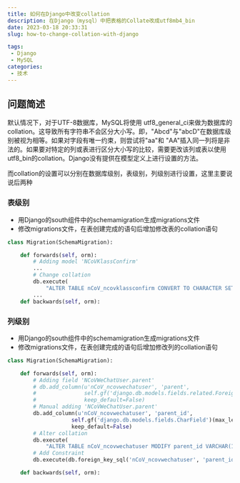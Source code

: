 ```yaml
---
title: 如何在Django中改变collation
description: 在Django（mysql）中把表格的Collate改成utf8mb4_bin
date: 2023-03-18 20:33:31
slug: how-to-change-collation-with-django

tags:
 - Django
 - MySQL
categories:
 - 技术
---
```

## 问题简述
默认情况下，对于UTF-8数据库，MySQL将使用 utf8_general_ci来做为数据库的collation。这导致所有字符串不会区分大小写。即，"Abcd"与"abcD"在数据库级别被视为相等。如果对字段有唯一约束，则尝试将"aa"和 "AA"插入同一列将是非法的。如果要对特定的列或表进行区分大小写的比较，需要更改该列或表以使用 utf8_bin的collation。Django没有提供在模型定义上进行设置的方法。

而collation的设置可以分别在数据库级别，表级别，列级别进行设置，这里主要说说后两种
### 表级别
- 用Django的south组件中的schemamigration生成migrations文件
- 修改migrations文件，在表创建完成的语句后增加修改表的collation语句
``` python 0009_auto__add_ncovklassconfirm.py {linenos=table,hl_lines=[7, 8],linenostart=1}
class Migration(SchemaMigration):

    def forwards(self, orm):
        # Adding model 'NCoVKlassConfirm'
        ...
        # Change collation
        db.execute(
            "ALTER TABLE nCoV_ncovklassconfirm CONVERT TO CHARACTER SET utf8mb4 COLLATE utf8mb4_bin;")
        ...
    def backwards(self, orm):
```
### 列级别
- 用Django的south组件中的schemamigration生成migrations文件
- 修改migrations文件，在表创建完成的语句后增加修改列的collation语句
``` python 0003_auto__add_field_ncovwechatuser_parent.py {linenos=table,hl_lines=["13-14"],linenostart=1}
class Migration(SchemaMigration):

    def forwards(self, orm):
        # Adding field 'NCoVWeChatUser.parent'
        # db.add_column(u'nCoV_ncovwechatuser', 'parent',
        #               self.gf('django.db.models.fields.related.ForeignKey')(related_name='children', null=True, to=orm['nCoV.NCoVWeChatUser']),
        #               keep_default=False)
        # Manual adding 'NCoVWeChatUser.parent'
        db.add_column(u'nCoV_ncovwechatuser', 'parent_id',
                    self.gf('django.db.models.fields.CharField')(max_length=128, null=True),
                    keep_default=False)
        # Alter collation
        db.execute(
            "ALTER TABLE nCoV_ncovwechatuser MODIFY parent_id VARCHAR(128) CHARACTER SET utf8mb4 COLLATE utf8mb4_bin;")
        # Add Constraint
        db.execute(db.foreign_key_sql('nCoV_ncovwechatuser', 'parent_id', 'nCoV_ncovwechatuser', 'openid'))

    def backwards(self, orm): 
```